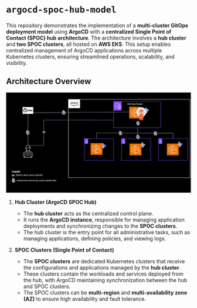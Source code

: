 # `argocd-spoc-hub-model`

This repository demonstrates the implementation of a **multi-cluster GitOps deployment model** using **ArgoCD** with a **centralized Single Point of Contact (SPOC) hub architecture**. The architecture involves a **hub cluster** and **two SPOC clusters**, all hosted on **AWS EKS**. This setup enables centralized management of ArgoCD applications across multiple Kubernetes clusters, ensuring streamlined operations, scalability, and visibility.

## Architecture Overview

![alt text](images/image.png)

1. **Hub Cluster (ArgoCD SPOC Hub)**
   - The **hub cluster** acts as the centralized control plane.
   - It runs the **ArgoCD instance**, responsible for managing application deployments and synchronizing changes to the **SPOC clusters**.
   - The hub cluster is the entry point for all administrative tasks, such as managing applications, defining policies, and viewing logs.
   
2. **SPOC Clusters (Single Point of Contact)**
   - The **SPOC clusters** are dedicated Kubernetes clusters that receive the configurations and applications managed by the **hub cluster**.
   - These clusters contain the workloads and services deployed from the hub, with ArgoCD maintaining synchronization between the hub and SPOC clusters.
   - The SPOC clusters can be **multi-region** and **multi-availability zone (AZ)** to ensure high availability and fault tolerance.
